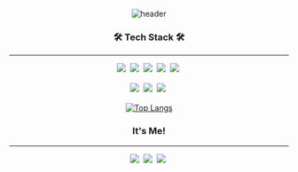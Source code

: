 <div align="center">
  
![header](https://capsule-render.vercel.app/api?type=Rect&color=0:fbf0b2,100:d8b4f8&height=200&section=header&text=LEE%20HYEONJI&desc=Frontend%20Dveloper&descAlign=65&descAlignY=80&fontColor:ffffff)

### 🛠️ Tech Stack 🛠️
----

<img src="https://img.shields.io/badge/React-61DAFB?style=flat-square&logo=React&logoColor=white"/>&nbsp;
<img src="https://img.shields.io/badge/JavaScript-F7DF1E?style=flat-square&logo=Javascript&logoColor=white"/>&nbsp;
<img src="https://img.shields.io/badge/HTML-E34F26?style=flat-square&logo=HTML5&logoColor=white"/>&nbsp;
<img src="https://img.shields.io/badge/CSS-1572B6?style=flat-square&logo=CSS3&logoColor=white"/>&nbsp;
<img src="https://img.shields.io/badge/TypeScript-3178c6?style=flat-square&logo=TypeScript&logoColor=white"/>&nbsp;
<br><br>
<img src="https://img.shields.io/badge/Android-3ddc84?style=flat-square&logo=Android&logoColor=white"/>&nbsp;
<img src="https://img.shields.io/badge/Java-1572B6?style=flat-square&logo=Java&logoColor=white"/>&nbsp;
<img src="https://img.shields.io/badge/Mysql-4479a1?style=flat-square&logo=MySQL&logoColor=white"/>&nbsp;
<br/><br/>
[![Top Langs](https://github-readme-stats.vercel.app/api/top-langs/?username=hyeonzii&layout=donut)](https://github.com/anuraghazra/github-readme-stats)

### It's Me!
----

<a href="mailto:hyun09100407@gmail.com"><img src="https://img.shields.io/badge/Gmail-EA4335?style=flat-square&logo=Gmail&logoColor=white"/></a>&nbsp;
<a href="https://velog.io/@hyeonzii"><img src="https://img.shields.io/badge/Velog-20C997?style=flat-square&logo=Velog&logoColor=white"/></a>&nbsp;
<a href="https://pleasant-hide-d95.notion.site/FRONTEND-DEVELOPER-1bee11a179ca4fe1bb2832c254317bab?pvs=4"><img src="https://img.shields.io/badge/Notion-000000?style=flat-square&logo=Notion&logoColor=white"/></a>&nbsp;

</div>
